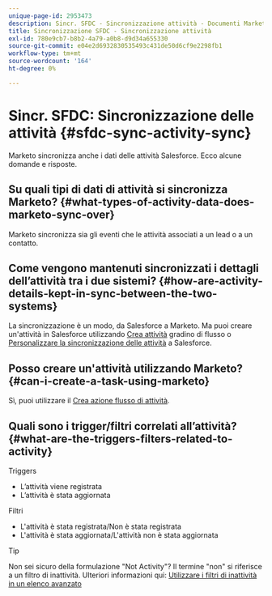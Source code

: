 ```yaml
---
unique-page-id: 2953473
description: Sincr. SFDC - Sincronizzazione attività - Documenti Marketo - Documentazione del prodotto
title: Sincronizzazione SFDC - Sincronizzazione attività
exl-id: 780e9cb7-b8b2-4a79-a0b8-d9d34a655330
source-git-commit: e04e2d6932830535493c431de50d6cf9e2298fb1
workflow-type: tm+mt
source-wordcount: '164'
ht-degree: 0%

---
```


# Sincr. SFDC: Sincronizzazione delle attività {#sfdc-sync-activity-sync}

Marketo sincronizza anche i dati delle attività Salesforce. Ecco alcune domande e risposte.

## Su quali tipi di dati di attività si sincronizza Marketo? {#what-types-of-activity-data-does-marketo-sync-over}

Marketo sincronizza sia gli eventi che le attività associati a un lead o a un contatto.

## Come vengono mantenuti sincronizzati i dettagli dell’attività tra i due sistemi? {#how-are-activity-details-kept-in-sync-between-the-two-systems}

La sincronizzazione è un modo, da Salesforce a Marketo. Ma puoi creare un&#39;attività in Salesforce utilizzando [Crea attività](/help/marketo/product-docs/core-marketo-concepts/smart-campaigns/salesforce-flow-actions/create-task.md) gradino di flusso o [Personalizzare la sincronizzazione delle attività](/help/marketo/product-docs/crm-sync/salesforce-sync/setup/optional-steps/customize-activities-sync.md) a Salesforce.

## Posso creare un&#39;attività utilizzando Marketo? {#can-i-create-a-task-using-marketo}

Sì, puoi utilizzare il [Crea azione flusso di attività](/help/marketo/product-docs/core-marketo-concepts/smart-campaigns/salesforce-flow-actions/create-task.md).

## Quali sono i trigger/filtri correlati all’attività? {#what-are-the-triggers-filters-related-to-activity}

Triggers

* L’attività viene registrata
* L’attività è stata aggiornata

Filtri

* L&#39;attività è stata registrata/Non è stata registrata
* L&#39;attività è stata aggiornata/L&#39;attività non è stata aggiornata

>[!TIP]
>
>Non sei sicuro della formulazione &quot;Not Activity&quot;? Il termine &quot;non&quot; si riferisce a un filtro di inattività. Ulteriori informazioni qui: [Utilizzare i filtri di inattività in un elenco avanzato](/help/marketo/product-docs/core-marketo-concepts/smart-lists-and-static-lists/using-smart-lists/use-inactivity-filters-in-a-smart-list.md)
